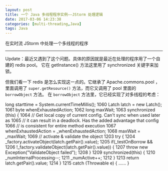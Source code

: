 ```yaml
---
layout: post
title: 一个 Java 多线程程序实例——JStorm 处理逻辑
date: 2017-03-06 14:23:38
categories: [multi-threading,Java]
tags: Java
---
```

在实时流 JStorm 中处理一个多线程的程序
<!-- more -->




---

Update：最近又遇到了这个问题。具体的原因就是最近在处理的程序用了一个自建的 redis pool。
它在 getInstance() 方法这里用了 synchronized 关键字来加锁。

但我们看一下 redis 是怎么实现这一点的。它继承了 Apache.commons.pool ，里面调用了
`super.getResource()` 方法，而它又调用了 pool 里面的 `borrowObject` 方法。
在 `borrowObject` 方法里，它已经实现了对多线程的考虑：

long starttime = System.currentTimeMillis();
1060        Latch<T> latch = new Latch<T>();
1061        byte whenExhaustedAction;
1062        long maxWait;
1063        synchronized (this) {
1064            // Get local copy of current config. Can't sync when used later as
1065            // it can result in a deadlock. Has the added advantage that config
1066            // is consistent for entire method execution
1067            whenExhaustedAction = _whenExhaustedAction;
1068            maxWait = _maxWait;
1069
// activate & validate the object
1203            try {
1204                _factory.activateObject(latch.getPair().value);
1205                if(_testOnBorrow &&
1206                        !_factory.validateObject(latch.getPair().value)) {
1207                    throw new Exception("ValidateObject failed");
1208                }
1209                synchronized(this) {
1210                    _numInternalProcessing--;
1211                    _numActive++;
1212                }
1213                return latch.getPair().value;
1214            }
1215            catch (Throwable e) {
                ......
}